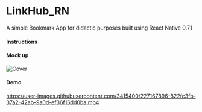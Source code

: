 # LinkHub_RN
A simple Bookmark App for didactic purposes built using React Native 0.71

#### Instructions 

#### Mock up

![Cover](https://user-images.githubusercontent.com/3415400/227168165-522fe159-b351-4675-aeea-01887c789048.png)



#### Demo

https://user-images.githubusercontent.com/3415400/227167896-822fc3fb-37a2-42ab-9a0d-ef36f16dd0ba.mp4

